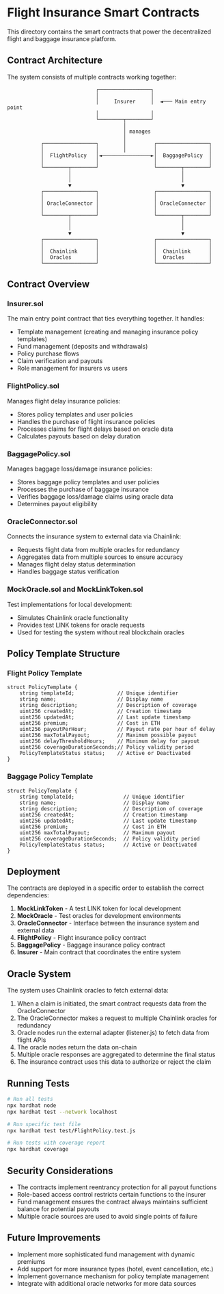 # Flight Insurance Smart Contracts

This directory contains the smart contracts that power the decentralized flight and baggage insurance platform.

## Contract Architecture

The system consists of multiple contracts working together:

```
                             ┌─────────────────┐
                             │                 │
                             │     Insurer     │  ◄─── Main entry point
                             │                 │
                             └────────┬────────┘
                                      │
                                      │ manages
                                      │
           ┌─────────────────┐        │         ┌─────────────────┐
           │                 │        │         │                 │
           │  FlightPolicy   │◄────────────────►│  BaggagePolicy  │
           │                 │                  │                 │
           └────────┬────────┘                  └────────┬────────┘
                    │                                    │
                    │                                    │
                    ▼                                    ▼
           ┌─────────────────┐                  ┌─────────────────┐
           │                 │                  │                 │
           │ OracleConnector │                  │ OracleConnector │
           │                 │                  │                 │
           └────────┬────────┘                  └────────┬────────┘
                    │                                    │
                    │                                    │
                    ▼                                    ▼
           ┌─────────────────┐                  ┌─────────────────┐
           │                 │                  │                 │
           │  Chainlink      │                  │  Chainlink      │
           │  Oracles        │                  │  Oracles        │
           └─────────────────┘                  └─────────────────┘
```

## Contract Overview

### Insurer.sol

The main entry point contract that ties everything together. It handles:

- Template management (creating and managing insurance policy templates)
- Fund management (deposits and withdrawals)
- Policy purchase flows
- Claim verification and payouts
- Role management for insurers vs users

### FlightPolicy.sol

Manages flight delay insurance policies:

- Stores policy templates and user policies
- Handles the purchase of flight insurance policies
- Processes claims for flight delays based on oracle data
- Calculates payouts based on delay duration

### BaggagePolicy.sol

Manages baggage loss/damage insurance policies:

- Stores baggage policy templates and user policies
- Processes the purchase of baggage insurance
- Verifies baggage loss/damage claims using oracle data
- Determines payout eligibility

### OracleConnector.sol

Connects the insurance system to external data via Chainlink:

- Requests flight data from multiple oracles for redundancy
- Aggregates data from multiple sources to ensure accuracy
- Manages flight delay status determination
- Handles baggage status verification

### MockOracle.sol and MockLinkToken.sol

Test implementations for local development:

- Simulates Chainlink oracle functionality
- Provides test LINK tokens for oracle requests
- Used for testing the system without real blockchain oracles

## Policy Template Structure

### Flight Policy Template

```solidity
struct PolicyTemplate {
    string templateId;              // Unique identifier
    string name;                    // Display name
    string description;             // Description of coverage
    uint256 createdAt;              // Creation timestamp
    uint256 updatedAt;              // Last update timestamp
    uint256 premium;                // Cost in ETH
    uint256 payoutPerHour;          // Payout rate per hour of delay
    uint256 maxTotalPayout;         // Maximum possible payout
    uint256 delayThresholdHours;    // Minimum delay for payout
    uint256 coverageDurationSeconds;// Policy validity period
    PolicyTemplateStatus status;    // Active or Deactivated
}
```

### Baggage Policy Template

```solidity
struct PolicyTemplate {
    string templateId;                // Unique identifier
    string name;                      // Display name
    string description;               // Description of coverage
    uint256 createdAt;                // Creation timestamp
    uint256 updatedAt;                // Last update timestamp
    uint256 premium;                  // Cost in ETH
    uint256 maxTotalPayout;           // Maximum payout
    uint256 coverageDurationSeconds;  // Policy validity period
    PolicyTemplateStatus status;      // Active or Deactivated
}
```

## Deployment

The contracts are deployed in a specific order to establish the correct dependencies:

1. **MockLinkToken** - A test LINK token for local development
2. **MockOracle** - Test oracles for development environments
3. **OracleConnector** - Interface between the insurance system and external data
4. **FlightPolicy** - Flight insurance policy contract
5. **BaggagePolicy** - Baggage insurance policy contract
6. **Insurer** - Main contract that coordinates the entire system

## Oracle System

The system uses Chainlink oracles to fetch external data:

1. When a claim is initiated, the smart contract requests data from the OracleConnector
2. The OracleConnector makes a request to multiple Chainlink oracles for redundancy
3. Oracle nodes run the external adapter (listener.js) to fetch data from flight APIs
4. The oracle nodes return the data on-chain
5. Multiple oracle responses are aggregated to determine the final status
6. The insurance contract uses this data to authorize or reject the claim

## Running Tests

```bash
# Run all tests
npx hardhat node
npx hardhat test --network localhost

# Run specific test file
npx hardhat test test/FlightPolicy.test.js

# Run tests with coverage report
npx hardhat coverage
```

## Security Considerations

- The contracts implement reentrancy protection for all payout functions
- Role-based access control restricts certain functions to the insurer
- Fund management ensures the contract always maintains sufficient balance for potential payouts
- Multiple oracle sources are used to avoid single points of failure

## Future Improvements

- Implement more sophisticated fund management with dynamic premiums
- Add support for more insurance types (hotel, event cancellation, etc.)
- Implement governance mechanism for policy template management
- Integrate with additional oracle networks for more data sources
